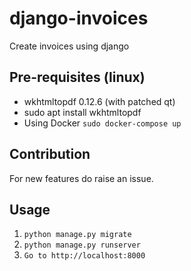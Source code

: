 # django-invoices
Create invoices using django

## Pre-requisites (linux)
* wkhtmltopdf 0.12.6 (with patched qt)
* sudo apt install wkhtmltopdf
* Using Docker `sudo docker-compose up`

## Contribution
For new features do raise an issue.

## Usage
1) `python manage.py migrate`
2) `python manage.py runserver` 
3) `Go to http://localhost:8000`


